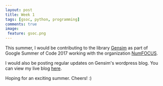 ```yaml
---
layout: post
title: Week 1
tags: [gsoc, python, programming]
comments: true
image:
 feature: gsoc.png
---
```


This summer, I would be contributing to the library [Gensim](http://radimrehurek.com/gensim/) as part of Google Summer of Code 2017 working with the organization [NumFOCUS](https://www.numfocus.org/).

I would also be posting regular updates on Gensim's wordpress blog. You can view my live blog [here](https://rare-technologies.com/chinmayas-google-summer-of-code-2017-live-blog-a-chronicle-of-integrating-gensim-with-scikit-learn-and-keras/).

Hoping for an exciting summer. Cheers! :)
